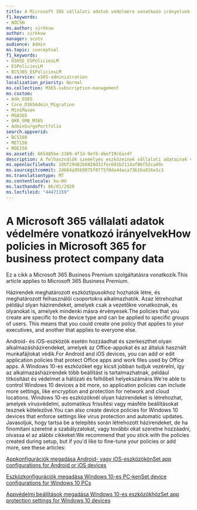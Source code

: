 ```yaml
---
title: A Microsoft 365 vállalati adatok védelmére vonatkozó irányelvek
f1.keywords:
- NOCSH
ms.author: sirkkuw
author: sirkkuw
manager: scotv
audience: Admin
ms.topic: conceptual
f1_keywords:
- O365E_ESPoliciesLM
- ESPoliciesLM
- BCS365_ESPoliciesLM
ms.service: o365-administration
localization_priority: Normal
ms.collection: M365-subscription-management
ms.custom:
- Adm_O365
- Core_O365Admin_Migration
- MiniMaven
- MSB365
- OKR_SMB_M365
- AdminSurgePortfolio
search.appverid:
- BCS160
- MET150
- MOE150
ms.assetid: 665485be-2389-4f1d-9ef8-dbef19c6acdf
description: A felhasználók személyes eszközeinek vállalati adatainak védelme érdekében használjon adott eszközöket és biztonsági csoportokat célzó házirendeket.
ms.openlocfilehash: 18bf29d82b8020d31fec681b2114af86f52cad9c
ms.sourcegitcommit: 2d664a95b9875f0775f0da44aca73b16a816e1c3
ms.translationtype: MT
ms.contentlocale: hu-HU
ms.lasthandoff: 06/01/2020
ms.locfileid: "44471159"
---
```

# <a name="how-policies-in-microsoft-365-for-business-protect-company-data"></a><span data-ttu-id="8522a-103">A Microsoft 365 vállalati adatok védelmére vonatkozó irányelvek</span><span class="sxs-lookup"><span data-stu-id="8522a-103">How policies in Microsoft 365 for business protect company data</span></span>

<span data-ttu-id="8522a-104">Ez a cikk a Microsoft 365 Business Premium szolgáltatásra vonatkozik.</span><span class="sxs-lookup"><span data-stu-id="8522a-104">This article applies to Microsoft 365 Business Premium.</span></span>

<span data-ttu-id="8522a-p101">Házirendek meghatározott eszköztípusokhoz hozhatók létre, és meghatározott felhasználói csoportokra alkalmazhatók. Azaz létrehozhat például olyan házirendeket, amelyek csak a vezetőkre vonatkoznak, és olyanokat is, amelyek mindenki másra érvényesek.</span><span class="sxs-lookup"><span data-stu-id="8522a-p101">The policies that you create are specific to the device type and can be applied to specific groups of users. This means that you could create one policy that applies to your executives, and another that applies to everyone else.</span></span>
  
<span data-ttu-id="8522a-107">Android- és iOS-eszközök esetén hozzáadhat és szerkeszthet olyan alkalmazásházirendeket, amelyek az Office-appokat és az általuk használt munkafájlokat védik.</span><span class="sxs-lookup"><span data-stu-id="8522a-107">For Android and iOS devices, you can add or edit application policies that protect Office apps and work files used by Office apps.</span></span> <span data-ttu-id="8522a-108">A Windows 10-es eszközöket egy kicsit jobban tudjuk vezérelni, így az alkalmazásházirendek több beállítást is tartalmazhatnak, például titkosítást és védelmet a hálózati és felhőbeli helyekszámára.</span><span class="sxs-lookup"><span data-stu-id="8522a-108">We're able to control Windows 10 devices a bit more, so application policies can include more settings, like encryption and protection for network and cloud locations.</span></span> <span data-ttu-id="8522a-109">Windows 10-es eszközöknél olyan házirendeket is létrehozhat, amelyek vírusvédelmi, automatikus frissítési vagy másféle beállításokat tesznek kötelezővé.</span><span class="sxs-lookup"><span data-stu-id="8522a-109">You can also create device policies for Windows 10 devices that enforce settings like virus protection and automatic updates.</span></span> <span data-ttu-id="8522a-110">Javasoljuk, hogy tartsa be a telepítés során létrehozott házirendeket, de ha finomítani szeretné a szabályzatokat, vagy további okat szeretne hozzáadni, olvassa el az alábbi cikkeket:</span><span class="sxs-lookup"><span data-stu-id="8522a-110">We recommend that you stick with the policies created during setup, but if you'd like to fine-tune your policies or add more, see these articles:</span></span>
  
[<span data-ttu-id="8522a-111">Appkonfigurációk megadása Android- vagy iOS-eszközökön</span><span class="sxs-lookup"><span data-stu-id="8522a-111">Set app configurations for Android or iOS devices</span></span>](app-protection-settings-for-android-and-ios.md)
  
[<span data-ttu-id="8522a-112">Eszközkonfigurációk megadása Windows 10-es PC-ken</span><span class="sxs-lookup"><span data-stu-id="8522a-112">Set device configurations for Windows 10 PCs</span></span>](protection-settings-for-windows-10-pcs.md)
  
[<span data-ttu-id="8522a-113">Appvédelmi beállítások megadása Windows 10-es eszközökhöz</span><span class="sxs-lookup"><span data-stu-id="8522a-113">Set app protection settings for Windows 10 devices</span></span>](protection-settings-for-windows-10-devices.md)
  

